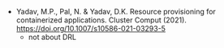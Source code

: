 * Yadav, M.P., Pal, N. & Yadav, D.K. Resource provisioning for containerized applications. Cluster Comput (2021). https://doi.org/10.1007/s10586-021-03293-5
  * not about DRL
